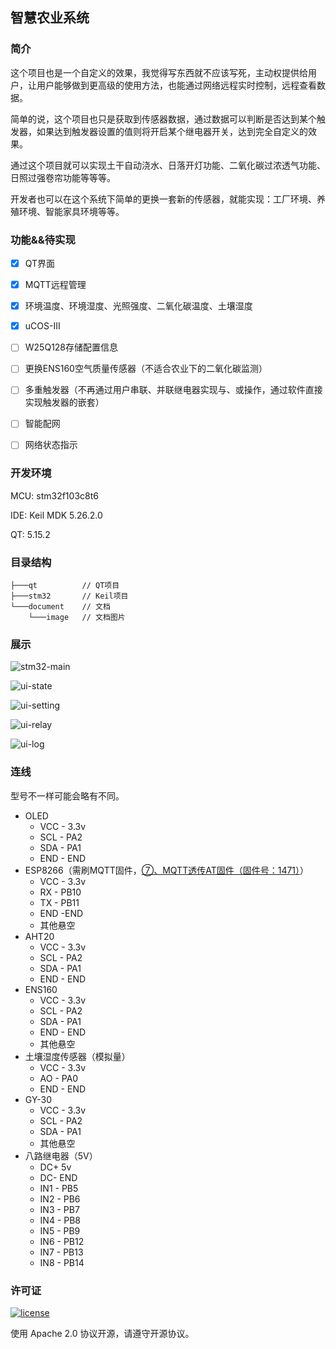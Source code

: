 ## 智慧农业系统



### 简介

这个项目也是一个自定义的效果，我觉得写东西就不应该写死，主动权提供给用户，让用户能够做到更高级的使用方法，也能通过网络远程实时控制，远程查看数据。

简单的说，这个项目也只是获取到传感器数据，通过数据可以判断是否达到某个触发器，如果达到触发器设置的值则将开启某个继电器开关，达到完全自定义的效果。

通过这个项目就可以实现土干自动浇水、日落开灯功能、二氧化碳过浓透气功能、日照过强卷帘功能等等等。



开发者也可以在这个系统下简单的更换一套新的传感器，就能实现：工厂环境、养殖环境、智能家具环境等等。



###  功能&&待实现

- [x] QT界面
- [x] MQTT远程管理
- [x] 环境温度、环境湿度、光照强度、二氧化碳温度、土壤湿度
- [x] uCOS-III
- [ ] W25Q128存储配置信息
- [ ] 更换ENS160空气质量传感器（不适合农业下的二氧化碳监测）
- [ ] 多重触发器（不再通过用户串联、并联继电器实现与、或操作，通过软件直接实现触发器的嵌套）
- [ ] 智能配网
- [ ] 网络状态指示



### 开发环境

MCU: stm32f103c8t6

IDE: Keil MDK 5.26.2.0

QT: 5.15.2



### 目录结构

```
├───qt			// QT项目
├───stm32		// Keil项目
└───document    // 文档
    └───image	// 文档图片
```



### 展示

![stm32-main](.\document\image\stm32-main.jpg)

![ui-state](.\document\image\ui-state.png)

![ui-setting](.\document\image\ui-setting.png)

![ui-relay](.\document\image\ui-relay.png)

![ui-log](.\document\image\ui-log.png)



### 连线

型号不一样可能会略有不同。

- OLED
  - VCC - 3.3v
  - SCL - PA2
  - SDA - PA1
  - END - END
- ESP8266（需刷MQTT固件，[⑦、MQTT透传AT固件（固件号：1471）](https://docs.ai-thinker.com/%E5%9B%BA%E4%BB%B6%E6%B1%87%E6%80%BB)）
  - VCC - 3.3v
  - RX - PB10
  - TX - PB11
  - END -END
  - 其他悬空
- AHT20
  - VCC - 3.3v
  - SCL - PA2
  - SDA - PA1
  - END - END
- ENS160
  - VCC - 3.3v
  - SCL - PA2
  - SDA - PA1
  - END - END
  - 其他悬空
- 土壤湿度传感器（模拟量）
  - VCC - 3.3v
  - AO - PA0
  - END - END
- GY-30
  - VCC - 3.3v
  - SCL - PA2
  - SDA - PA1
  - 其他悬空
- 八路继电器（5V）
  - DC+ 5v
  - DC- END
  - IN1 - PB5
  - IN2 - PB6
  - IN3 - PB7
  - IN4 - PB8
  - IN5 - PB9
  - IN6 - PB12
  - IN7 - PB13
  - IN8 - PB14



### 许可证

[![license](https://img.shields.io/github/license/ConstStar/smart-agriculture.svg?style=flat-square)](./LICENSE)

使用 Apache 2.0 协议开源，请遵守开源协议。